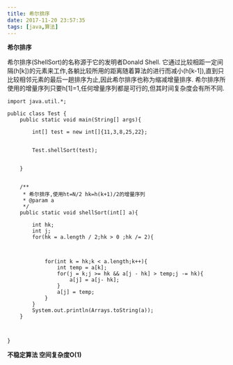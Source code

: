 ```yaml
---
title: 希尔排序
date: 2017-11-20 23:57:35
tags: [java,算法]
---
```


**希尔排序**

希尔排序(ShellSort)的名称源于它的发明者Donald Shell.
它通过比较相距一定间隔(h[k])的元素来工作,各躺比较所用的距离随着算法的进行而减小(h[k-1]),直到只比较相邻元素的最后一趟排序为止,因此希尔排序也称为缩减增量排序.
希尔排序所使用的增量序列只要h[1]=1,任何增量序列都是可行的,但其时间复杂度会有所不同.
<!--more-->

	import java.util.*;

	public class Test {
		public static void main(String[] args){
		
			int[] test = new int[]{11,3,8,25,22};
			
			
			Test.shellSort(test);
			
			
		}
		
		
		/**
		 * 希尔排序,使用ht=N/2 hk=h(k+1)/2的增量序列
		 * @param a
		 */
		public static void shellSort(int[] a){
			
			int hk;
			int j;
			for(hk = a.length / 2;hk > 0 ;hk /= 2){
				
				
				
				for(int k = hk;k < a.length;k++){
					int temp = a[k];
					for(j = k;j >= hk && a[j - hk] > temp;j -= hk){
						a[j] = a[j- hk];
					}
					a[j] = temp;
				}
			}
			System.out.println(Arrays.toString(a));
		}
		
		
		
	}

**不稳定算法 空间复杂度O(1)**	
	